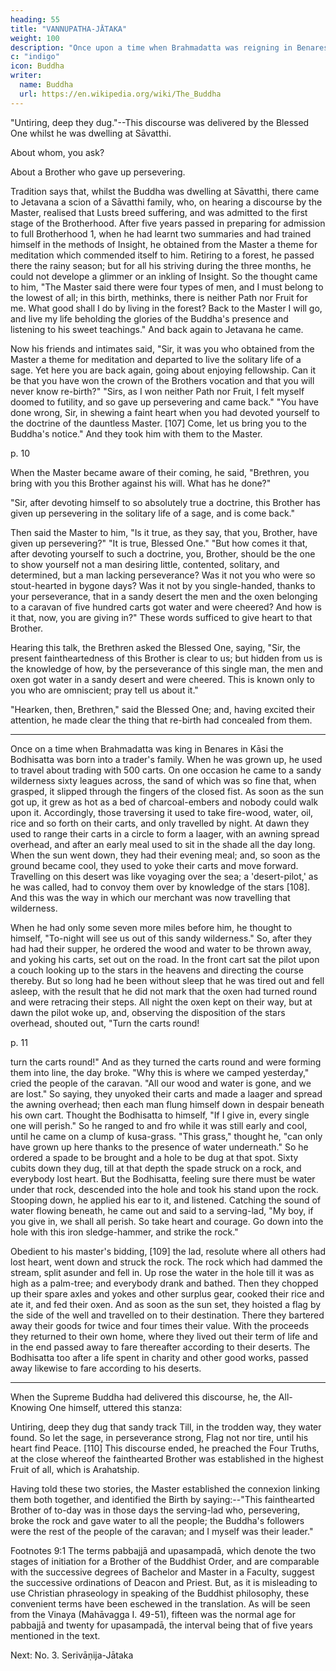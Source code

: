 ```yaml
---
heading: 55
title: "VANNUPATHA-JĀTAKA"
weight: 100
description: "Once upon a time when Brahmadatta was reigning in Benares, it was as his queen's child that the Bodhisatva came to life once more"
c: "indigo"
icon: Buddha
writer:
  name: Buddha
  url: https://en.wikipedia.org/wiki/The_Buddha
---
```





"Untiring, deep they dug."--This discourse was delivered by the Blessed One whilst he was dwelling at Sāvatthi.

About whom, you ask?

About a Brother who gave up persevering.

Tradition says that, whilst the Buddha was dwelling at Sāvatthi, there came to Jetavana a scion of a Sāvatthi family, who, on hearing a discourse by the Master, realised that Lusts breed suffering, and was admitted to the first stage of the Brotherhood. After five years passed in preparing for admission to full Brotherhood 1, when he had learnt two summaries and had trained himself in the methods of Insight, he obtained from the Master a theme for meditation which commended itself to him. Retiring to a forest, he passed there the rainy season; but for all his striving during the three months, he could not develope a glimmer or an inkling of Insight. So the thought came to him, "The Master said there were four types of men, and I must belong to the lowest of all; in this birth, methinks, there is neither Path nor Fruit for me. What good shall I do by living in the forest? Back to the Master I will go, and live my life beholding the glories of the Buddha's presence and listening to his sweet teachings." And back again to Jetavana he came.

Now his friends and intimates said, "Sir, it was you who obtained from the Master a theme for meditation and departed to live the solitary life of a sage. Yet here you are back again, going about enjoying fellowship. Can it be that you have won the crown of the Brothers vocation and that you will never know re-birth?" "Sirs, as I won neither Path nor Fruit, I felt myself doomed to futility, and so gave up persevering and came back." "You have done wrong, Sir, in shewing a faint heart when you had devoted yourself to the doctrine of the dauntless Master. [107] Come, let us bring you to the Buddha's notice." And they took him with them to the Master.

p. 10

When the Master became aware of their coming, he said, "Brethren, you bring with you this Brother against his will. What has he done?"

"Sir, after devoting himself to so absolutely true a doctrine, this Brother has given up persevering in the solitary life of a sage, and is come back."

Then said the Master to him, "Is it true, as they say, that you, Brother, have given up persevering?" "It is true, Blessed One." "But how comes it that, after devoting yourself to such a doctrine, you, Brother, should be the one to show yourself not a man desiring little, contented, solitary, and determined, but a man lacking perseverance? Was it not you who were so stout-hearted in bygone days? Was it not by you single-handed, thanks to your perseverance, that in a sandy desert the men and the oxen belonging to a caravan of five hundred carts got water and were cheered? And how is it that, now, you are giving in?" These words sufficed to give heart to that Brother.

Hearing this talk, the Brethren asked the Blessed One, saying, "Sir, the present faintheartedness of this Brother is clear to us; but hidden from us is the knowledge of how, by the perseverance of this single man, the men and oxen got water in a sandy desert and were cheered. This is known only to you who are omniscient; pray tell us about it."

"Hearken, then, Brethren," said the Blessed One; and, having excited their attention, he made clear the thing that re-birth had concealed from them.

_____________________________

Once on a time when Brahmadatta was king in Benares in Kāsi the Bodhisatta was born into a trader's family. When he was grown up, he used to travel about trading with 500 carts. On one occasion he came to a sandy wilderness sixty leagues across, the sand of which was so fine that, when grasped, it slipped through the fingers of the closed fist. As soon as the sun got up, it grew as hot as a bed of charcoal-embers and nobody could walk upon it. Accordingly, those traversing it used to take fire-wood, water, oil, rice and so forth on their carts, and only travelled by night. At dawn they used to range their carts in a circle to form a laager, with an awning spread overhead, and after an early meal used to sit in the shade all the day long. When the sun went down, they had their evening meal; and, so soon as the ground became cool, they used to yoke their carts and move forward. Travelling on this desert was like voyaging over the sea; a 'desert-pilot,' as he was called, had to convoy them over by knowledge of the stars [108]. And this was the way in which our merchant was now travelling that wilderness.

When he had only some seven more miles before him, he thought to himself, "To-night will see us out of this sandy wilderness." So, after they had had their supper, he ordered the wood and water to be thrown away, and yoking his carts, set out on the road. In the front cart sat the pilot upon a couch looking up to the stars in the heavens and directing the course thereby. But so long had he been without sleep that he was tired out and fell asleep, with the result that he did not mark that the oxen had turned round and were retracing their steps. All night the oxen kept on their way, but at dawn the pilot woke up, and, observing the disposition of the stars overhead, shouted out, "Turn the carts round!

p. 11

turn the carts round!" And as they turned the carts round and were forming them into line, the day broke. "Why this is where we camped yesterday," cried the people of the caravan. "All our wood and water is gone, and we are lost." So saying, they unyoked their carts and made a laager and spread the awning overhead; then each man flung himself down in despair beneath his own cart. Thought the Bodhisatta to himself, "If I give in, every single one will perish." So he ranged to and fro while it was still early and cool, until he came on a clump of kusa-grass. "This grass," thought he, "can only have grown up here thanks to the presence of water underneath." So he ordered a spade to be brought and a hole to be dug at that spot. Sixty cubits down they dug, till at that depth the spade struck on a rock, and everybody lost heart. But the Bodhisatta, feeling sure there must be water under that rock, descended into the hole and took his stand upon the rock. Stooping down, he applied his ear to it, and listened. Catching the sound of water flowing beneath, he came out and said to a serving-lad, "My boy, if you give in, we shall all perish. So take heart and courage. Go down into the hole with this iron sledge-hammer, and strike the rock."

Obedient to his master's bidding, [109] the lad, resolute where all others had lost heart, went down and struck the rock. The rock which had dammed the stream, split asunder and fell in. Up rose the water in the hole till it was as high as a palm-tree; and everybody drank and bathed. Then they chopped up their spare axles and yokes and other surplus gear, cooked their rice and ate it, and fed their oxen. And as soon as the sun set, they hoisted a flag by the side of the well and travelled on to their destination. There they bartered away their goods for twice and four times their value. With the proceeds they returned to their own home, where they lived out their term of life and in the end passed away to fare thereafter according to their deserts. The Bodhisatta too after a life spent in charity and other good works, passed away likewise to fare according to his deserts.

_____________________________

When the Supreme Buddha had delivered this discourse, he, the All-Knowing One himself, uttered this stanza:

Untiring, deep they dug that sandy track
Till, in the trodden way, they water found.
So let the sage, in perseverance strong,
Flag not nor tire, until his heart find Peace.
[110] This discourse ended, he preached the Four Truths, at the close whereof the fainthearted Brother was established in the highest Fruit of all, which is Arahatship.

Having told these two stories, the Master established the connexion linking them both together, and identified the Birth by saying:--"This fainthearted Brother of to-day was in those days the serving-lad who, persevering, broke the rock and gave water to all the people; the Buddha's followers were the rest of the people of the caravan; and I myself was their leader."

Footnotes
9:1 The terms pabbajjā and upasampadā, which denote the two stages of initiation for a Brother of the Buddhist Order, and are comparable with the successive degrees of Bachelor and Master in a Faculty, suggest the successive ordinations of Deacon and Priest. But, as it is misleading to use Christian phraseology in speaking of the Buddhist philosophy, these convenient terms have been eschewed in the translation. As will be seen from the Vinaya (Mahāvagga I. 49-51), fifteen was the normal age for pabbajjā and twenty for upasampadā, the interval being that of five years mentioned in the text.

Next: No. 3. Serivāṇija-Jātaka